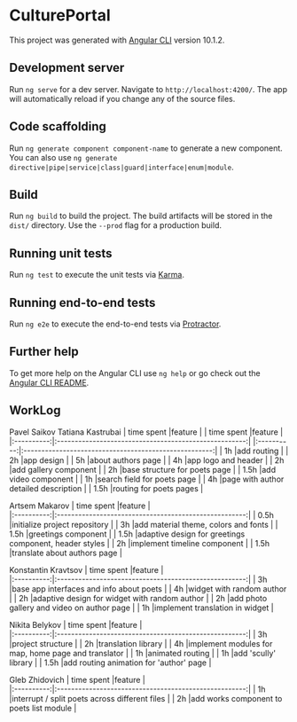 # CulturePortal

This project was generated with [Angular CLI](https://github.com/angular/angular-cli) version 10.1.2.

## Development server

Run `ng serve` for a dev server. Navigate to `http://localhost:4200/`. The app will automatically reload if you change any of the source files.

## Code scaffolding

Run `ng generate component component-name` to generate a new component. You can also use `ng generate directive|pipe|service|class|guard|interface|enum|module`.

## Build

Run `ng build` to build the project. The build artifacts will be stored in the `dist/` directory. Use the `--prod` flag for a production build.

## Running unit tests

Run `ng test` to execute the unit tests via [Karma](https://karma-runner.github.io).

## Running end-to-end tests

Run `ng e2e` to execute the end-to-end tests via [Protractor](http://www.protractortest.org/).

## Further help

To get more help on the Angular CLI use `ng help` or go check out the [Angular CLI README](https://github.com/angular/angular-cli/blob/master/README.md).

## WorkLog
Pavel Saikov                                                           Tatiana Kastrubai
| time spent |feature                                                | | time spent |feature                                                |                        
|:----------:|:-----------------------------------------------------:| |:----------:|:-----------------------------------------------------:|
|    1h      |add routing                                            | |    2h      |app design                                             |
|    5h      |about authors page                                     | |    4h      |app logo and header                                    |
|    2h      |add gallery component                                  | |    2h      |base structure for poets page                          |
|    1.5h    |add video component                                    | |    1h      |search field for poets page                            |
                                                                       |    4h      |page with author detailed description                  |
                                                                       |    1.5h    |routing for poets pages                                |

Artsem Makarov
| time spent |feature                                                |                     
|:----------:|:-----------------------------------------------------:|
|    0.5h    |initialize project repository                          |
|    3h      |add material theme, colors and fonts                   |
|    1.5h    |greetings component                                    |
|    1.5h    |adaptive design for greetings component, header styles |
|    2h      |implement timeline component                           |
|    1.5h    |translate about authors page                           |

Konstantin Kravtsov
| time spent |feature                                                |                     
|:----------:|:-----------------------------------------------------:|
|    3h      |base app interfaces and info about poets               |
|    4h      |widget with random author                              |
|    2h      |adaptive design for widget with random author          |
|    2h      |add photo gallery and video on author page             |
|    1h      |implement translation in widget                        |

Nikita Belykov
| time spent |feature                                                |                     
|:----------:|:-----------------------------------------------------:|
|    3h      |project structure                                      |
|    2h      |translation library                                    |
|    4h      |implement modules for map, home page and translator    |
|    1h      |animated routing                                       |
|    1h      |add 'scully' library                                   |
|    1.5h    |add routing animation for 'author' page                |

Gleb Zhidovich
| time spent |feature                                                |                     
|:----------:|:-----------------------------------------------------:|
|    1h      |interrupt / split poets across different files         |
|    2h      |add works component to poets list module               |
